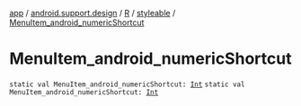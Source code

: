 [app](../../../index.md) / [android.support.design](../../index.md) / [R](../index.md) / [styleable](index.md) / [MenuItem_android_numericShortcut](.)

# MenuItem_android_numericShortcut

`static val MenuItem_android_numericShortcut: `[`Int`](https://kotlinlang.org/api/latest/jvm/stdlib/kotlin/-int/index.html)
`static val MenuItem_android_numericShortcut: `[`Int`](https://kotlinlang.org/api/latest/jvm/stdlib/kotlin/-int/index.html)